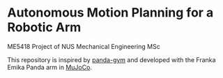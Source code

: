 # Autonomous Motion Planning for a Robotic Arm

ME5418 Project of NUS Mechanical Engineering MSc

This repository is inspired by [panda-gym](https://github.com/qgallouedec/panda-gym.git) and developed with the Franka Emika Panda arm in [MuJoCo](https://github.com/google-deepmind/mujoco_menagerie).
